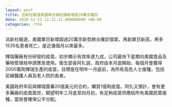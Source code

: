 ```yaml
---
layout: post
title: 法新社報道美國單日破紀錄新增逾20萬宗確診
date: 2020-11-11 11:21:11.000000000 +08:00
categories: rthk
---
```


法新社報道，美國單日新增超過20萬宗新型肺炎確診個案，再創單日新高，再多1535名患者死亡，是近幾個月以來最多。

輝瑞藥廠有份研發的疫苗，初步顯示有效率達九成，公司最快下星期向美國食品及藥物管理局申請應急使用。衛生部長阿扎說，政府由本月底開始，每個月會獲得2000萬劑輝瑞生產的疫苗，目標是在明年一月底前，為所有高危人士接種，包括前線醫護人員及老人院的長者。

美國政府早前與輝瑞簽署20億美元的合約，購買1億劑疫苗。阿扎又預計，會有更多藥廠的疫苗面世，期望明年三月底至四月初，有足夠疫苗供應給所有美國民眾接種，當局會確保公平分配。
